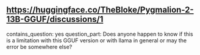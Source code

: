 ## https://huggingface.co/TheBloke/Pygmalion-2-13B-GGUF/discussions/1

contains_question: yes
question_part: Does anyone happen to know if this is a limitation with this GGUF version or with llama in general or may the error be somewhere else?